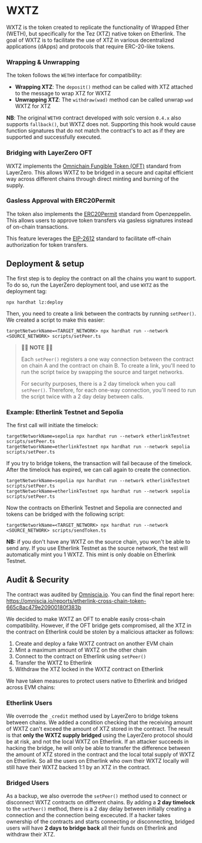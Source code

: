 # WXTZ

WXTZ is the token created to replicate the functionality of Wrapped Ether (WETH), but specifically for the Tez (XTZ) native token on Etherlink. The goal of WXTZ is to facilitate the use of XTZ in various decentralized applications (dApps) and protocols that require ERC-20-like tokens.

### Wrapping & Unwrapping

The token follows the `WETH9` interface for compatibility:

- **Wrapping XTZ**: The `deposit()` method can be called with XTZ attached to the message to wrap XTZ for WXTZ
- **Unwrapping XTZ**: The `withdraw(wad)` method can be called unwrap `wad` WXTZ for XTZ

**NB**: The original `WETH9` contract developed with solc version `0.4.x` also supports `fallback()`, but WXTZ does not. Supporting this hook would cause function signatures that do not match the contract's to act as if they are supported and successfully executed.

### Bridging with LayerZero OFT

WXTZ implements the [Omnichain Fungible Token (OFT)](https://docs.layerzero.network/v2/developers/evm/oft/quickstart) standard from LayerZero. This allows WXTZ to be bridged in a secure and capital efficient way across different chains through direct minting and burning of the supply.

### Gasless Approval with ERC20Permit

The token also implements the [ERC20Permit](https://docs.openzeppelin.com/contracts/5.x/api/token/erc20#ERC20Permit) standard from Openzeppelin. This allows users to approve token transfers via gasless signatures instead of on-chain transactions. 

This feature leverages the [EIP-2612](https://eips.ethereum.org/EIPS/eip-2612) standard to facilitate off-chain authorization for token transfers.


## Deployment & setup

The first step is to deploy the contract on all the chains you want to support. To do so, run the LayerZero deployment tool, and use `WXTZ` as the deployment tag:
```
npx hardhat lz:deploy
```

Then, you need to create a link between the contracts by running `setPeer()`. We created a script to make this easier:
```
targetNetworkName=<TARGET_NETWORK> npx hardhat run --network <SOURCE_NETWORK> scripts/setPeer.ts
```

> 🚨🚨 **NOTE** 🚨🚨
> 
> Each `setPeer()` registers a one way connection between the contract on chain A and the contract on chain B. To create a link, you'll need to run the script twice by swapping the source and target networks.
>
> For security purposes, there is a 2 day timelock when you call `setPeer()`. Therefore, for each one-way connection, you'll need to run the script twice with a 2 day delay between calls.

### Example: Etherlink Testnet and Sepolia

The first call will initiate the timelock:

```
targetNetworkName=sepolia npx hardhat run --network etherlinkTestnet scripts/setPeer.ts
targetNetworkName=etherlinkTestnet npx hardhat run --network sepolia scripts/setPeer.ts
```

If you try to bridge tokens, the transaction will fail because of the timelock. After the timelock has expired, we can call again to create the connection.

```
targetNetworkName=sepolia npx hardhat run --network etherlinkTestnet scripts/setPeer.ts
targetNetworkName=etherlinkTestnet npx hardhat run --network sepolia scripts/setPeer.ts
```

Now the contracts on Etherlink Testnet and Sepolia are connected and tokens can be bridged with the following script:

```
targetNetworkName=<TARGET_NETWORK> npx hardhat run --network <SOURCE_NETWORK> scripts/sendToken.ts
```

**NB:** if you don't have any WXTZ on the source chain, you won't be able to send any. If you use Etherlink Testnet as the source network, the test will automatically mint you 1 WXTZ. This mint is only doable on Etherlink Testnet.

## Audit & Security

The contract was audited by [Omniscia.io](https://omniscia.io/). You can find the final report here: https://omniscia.io/reports/etherlink-cross-chain-token-665c8ac479e20900180f383b
 

We decided to make WXTZ an OFT to enable easily cross-chain compatibility. However, if the OFT bridge gets compromised, all the XTZ in the contract on Etherlink could be stolen by a malicious attacker as follows:

1. Create and deploy a fake WXTZ contract on another EVM chain
2. Mint a maximum amount of WXTZ on the other chain
3. Connect to the contract on Etherlink using `setPeer()`
4. Transfer the WXTZ to Etherlink
5. Withdraw the XTZ locked in the WXTZ contract on Etherlink

We have taken measures to protect users native to Etherlink and bridged across EVM chains:

### Etherlink Users

We overrode the `_credit` method used by LayerZero to bridge tokens between chains. We added a condition checking that the receiving amount of WXTZ can't exceed the amount of XTZ stored in the contract. The result is that **only the WXTZ supply bridged** using the LayerZero protocol should be at risk, and not the local WXTZ on Etherlink. If an attacker succeeds in hacking the bridge, he will only be able to transfer the difference between the amount of XTZ stored in the contract and the local total supply of WXTZ on Etherlink. So all the users on Etherlink who own their WXTZ locally will still have their WXTZ backed 1:1 by an XTZ in the contract.

### Bridged Users

As a backup, we also overrode the `setPeer()` method used to connect or disconnect WXTZ contracts on different chains. By adding a **2 day timelock** to the `setPeer()` method, there is a 2 day delay between initially creating a connection and the connection being excecuted. If a hacker takes ownership of the contracts and starts connecting or disconnecting, bridged users will have **2 days to bridge back** all their funds on Etherlink and withdraw their XTZ.
